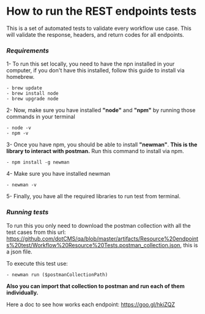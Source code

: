 

# How to run the REST endpoints tests 

This is a set of automated tests to validate every workflow use case. This will validate the response, headers, and return codes for all endpoints. 


### *__Requirements__*
1- To run this set locally,  you need to have the npn installed in your computer, if you don't have this installed, follow this guide to install via homebrew. 
```
- brew update
- brew install node
- brew upgrade node
```
2- Now, make sure you have installed **"node"** and **"npm"** by running those commands in your terminal 
```
- node -v
- npm -v
```

3- Once you have npm, you should be able to install **"newman"**. **This is the library to interact with postman.** Run this command to install via npm.
```
- npm install -g newman
```
4- Make sure you have installed newman
```
- newman -v 
```
5- Finally,  you have all the required libraries to run test from terminal. 

### *__Running tests__*

To run this you only need to download the postman collection with all the test cases from this url: https://github.com/dotCMS/qa/blob/master/artifacts/Resource%20endpoints%20test/Workflow%20Resource%20Tests.postman_collection.json, this is a json file. 

To execute this test use: 
``` 
- newman run ($postmanCollectionPath)
```

**Also you can import that collection to postman and run each of them individually.** 

Here a doc to see how works each endpoint: https://goo.gl/hkiZQZ
